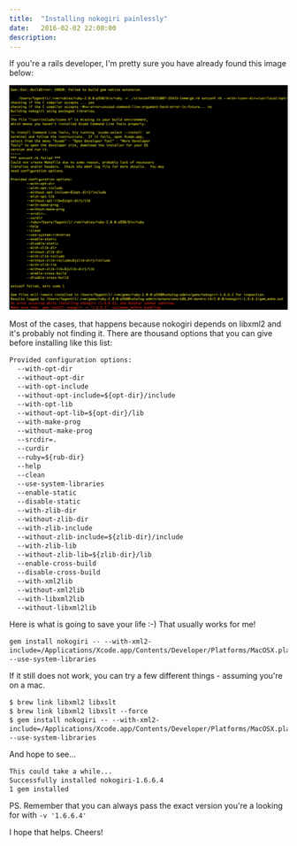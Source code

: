 ```yaml
---
title:  "Installing nokogiri painlessly"
date:   2016-02-02 22:00:00
description: 
---
```


If you're a rails developer, I'm pretty sure you have already found this image below:

![zsh](/assets/images/nokogiri_fail.png)

Most of the cases, that happens because nokogiri depends on libxml2 and it's probably not finding it. There are thousand options that you can give before installing like this list:

```
Provided configuration options:
  --with-opt-dir
  --without-opt-dir
  --with-opt-include
  --without-opt-include=${opt-dir}/include
  --with-opt-lib
  --without-opt-lib=${opt-dir}/lib
  --with-make-prog
  --without-make-prog
  --srcdir=.
  --curdir
  --ruby=${rub-dir}
  --help
  --clean
  --use-system-libraries
  --enable-static
  --disable-static
  --with-zlib-dir
  --without-zlib-dir
  --with-zlib-include
  --without-zlib-include=${zlib-dir}/include
  --with-zlib-lib
  --without-zlib-lib=${zlib-dir}/lib
  --enable-cross-build
  --disable-cross-build
  --with-xml2lib
  --without-xml2lib
  --with-libxml2lib
  --without-libxml2lib
  ```

Here is what is going to save your life :-) That usually works for me!

```
gem install nokogiri -- --with-xml2-include=/Applications/Xcode.app/Contents/Developer/Platforms/MacOSX.platform/Developer/SDKs/MacOSX10.10.sdk/usr/include/libxml2 --use-system-libraries
```

If it still does not work, you can try a few different things - assuming you're on a mac.

```
$ brew link libxml2 libxslt
$ brew link libxml2 libxslt --force
$ gem install nokogiri -- --with-xml2-include=/Applications/Xcode.app/Contents/Developer/Platforms/MacOSX.platform/Developer/SDKs/MacOSX10.10.sdk/usr/include/libxml2 --use-system-libraries
```

And hope to see...

```
This could take a while...
Successfully installed nokogiri-1.6.6.4
1 gem installed
```

PS. Remember that you can always pass the exact version you're a looking for with `-v '1.6.6.4'`

I hope that helps. Cheers!
